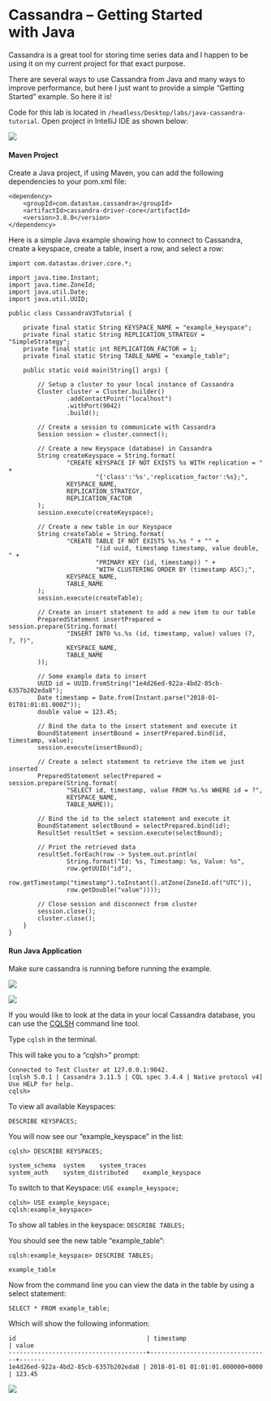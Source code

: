 Cassandra – Getting Started with Java
=====================================

Cassandra is a great tool for storing time series data and I happen to
be using it on my current project for that exact purpose.

There are several ways to use Cassandra from Java and many ways to
improve performance, but here I just want to provide a simple “Getting
Started” example. So here it is!

Code for this lab is located in `/headless/Desktop/labs/java-cassandra-tutorial`. Open project in IntelliJ IDE as shown below:

![](./java_images/1.png)

#### Maven Project

Create a Java project, if using Maven, you can add the following
dependencies to your pom.xml file:

```
<dependency>
    <groupId>com.datastax.cassandra</groupId>
    <artifactId>cassandra-driver-core</artifactId>
    <version>3.8.0</version>
</dependency>
```

Here is a simple Java example showing how to connect to Cassandra,
create a keyspace, create a table, insert a row, and select a row:

```
import com.datastax.driver.core.*;
  
import java.time.Instant;
import java.time.ZoneId;
import java.util.Date;
import java.util.UUID;
  
public class CassandraV3Tutorial {
  
    private final static String KEYSPACE_NAME = "example_keyspace";
    private final static String REPLICATION_STRATEGY = "SimpleStrategy";
    private final static int REPLICATION_FACTOR = 1;
    private final static String TABLE_NAME = "example_table";
  
    public static void main(String[] args) {
  
        // Setup a cluster to your local instance of Cassandra
        Cluster cluster = Cluster.builder()
                .addContactPoint("localhost")
                .withPort(9042)
                .build();
  
        // Create a session to communicate with Cassandra
        Session session = cluster.connect();
  
        // Create a new Keyspace (database) in Cassandra
        String createKeyspace = String.format(
                "CREATE KEYSPACE IF NOT EXISTS %s WITH replication = " +
                        "{'class':'%s','replication_factor':%s};",
                KEYSPACE_NAME,
                REPLICATION_STRATEGY,
                REPLICATION_FACTOR
        );
        session.execute(createKeyspace);
  
        // Create a new table in our Keyspace
        String createTable = String.format(
                "CREATE TABLE IF NOT EXISTS %s.%s " + "" +
                        "(id uuid, timestamp timestamp, value double, " +
                        "PRIMARY KEY (id, timestamp)) " +
                        "WITH CLUSTERING ORDER BY (timestamp ASC);",
                KEYSPACE_NAME,
                TABLE_NAME
        );
        session.execute(createTable);
  
        // Create an insert statement to add a new item to our table
        PreparedStatement insertPrepared = session.prepare(String.format(
                "INSERT INTO %s.%s (id, timestamp, value) values (?, ?, ?)",
                KEYSPACE_NAME,
                TABLE_NAME
        ));
  
        // Some example data to insert
        UUID id = UUID.fromString("1e4d26ed-922a-4bd2-85cb-6357b202eda8");
        Date timestamp = Date.from(Instant.parse("2018-01-01T01:01:01.000Z"));
        double value = 123.45;
  
        // Bind the data to the insert statement and execute it
        BoundStatement insertBound = insertPrepared.bind(id, timestamp, value);
        session.execute(insertBound);
  
        // Create a select statement to retrieve the item we just inserted
        PreparedStatement selectPrepared = session.prepare(String.format(
                "SELECT id, timestamp, value FROM %s.%s WHERE id = ?",
                KEYSPACE_NAME,
                TABLE_NAME));
  
        // Bind the id to the select statement and execute it
        BoundStatement selectBound = selectPrepared.bind(id);
        ResultSet resultSet = session.execute(selectBound);
  
        // Print the retrieved data
        resultSet.forEach(row -> System.out.println(
                String.format("Id: %s, Timestamp: %s, Value: %s",
                row.getUUID("id"),
                row.getTimestamp("timestamp").toInstant().atZone(ZoneId.of("UTC")),
                row.getDouble("value"))));
  
        // Close session and disconnect from cluster
        session.close();
        cluster.close();
    }
}
```

#### Run Java Application

Make sure cassandra is running before running the example.

![](./java_images/2-0.png)

![](./java_images/2.png)

If you would like to look at the data in your local Cassandra database,
you can use the
[CQLSH](https://docs.datastax.com/en/cql/3.3/cql/cql_reference/cqlsh.html)
command line tool.

Type `cqlsh` in the terminal.

This will take you to a “cqlsh\>” prompt:

```
Connected to Test Cluster at 127.0.0.1:9042.
[cqlsh 5.0.1 | Cassandra 3.11.5 | CQL spec 3.4.4 | Native protocol v4]
Use HELP for help.
cqlsh>
```

To view all available Keyspaces:

 `DESCRIBE KEYSPACES;`


You will now see our “example\_keyspace” in the list:

``` {.wp-block-code}
cqlsh> DESCRIBE KEYSPACES;

system_schema  system    system_traces
system_auth    system_distributed    example_keyspace
```

To switch to that Keyspace: `USE example_keyspace;`

``` {.wp-block-code}
cqlsh> USE example_keyspace;
cqlsh:example_keyspace>
```

To show all tables in the keyspace:  `DESCRIBE TABLES;`

You should see the new table “example\_table”:

``` {.wp-block-code}
cqlsh:example_keyspace> DESCRIBE TABLES;

example_table
```

Now from the command line you can view the data in the table by using a
select statement:

```
SELECT * FROM example_table;
```


Which will show the following information:

``` {.wp-block-code}
id                                    | timestamp                       | value
--------------------------------------+---------------------------------+-------
1e4d26ed-922a-4bd2-85cb-6357b202eda8 | 2018-01-01 01:01:01.000000+0000 | 123.45
```


![](./java_images/3.png)


